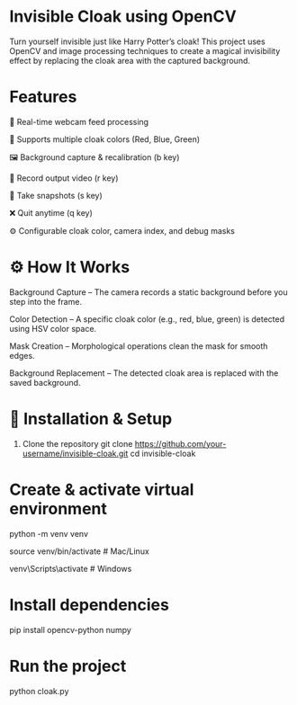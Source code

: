 # Invisible Cloak using OpenCV

Turn yourself invisible just like Harry Potter’s cloak!
This project uses OpenCV and image processing techniques to create a magical invisibility effect by replacing the cloak area with the captured background.

# Features

🎥 Real-time webcam feed processing

🎨 Supports multiple cloak colors (Red, Blue, Green)

🖼️ Background capture & recalibration (b key)

💾 Record output video (r key)

📸 Take snapshots (s key)

❌ Quit anytime (q key)

⚙️ Configurable cloak color, camera index, and debug masks

# ⚙️ How It Works

Background Capture – The camera records a static background before you step into the frame.

Color Detection – A specific cloak color (e.g., red, blue, green) is detected using HSV color space.

Mask Creation – Morphological operations clean the mask for smooth edges.

Background Replacement – The detected cloak area is replaced with the saved background.

# 🚀 Installation & Setup
1. Clone the repository
git clone https://github.com/your-username/invisible-cloak.git
cd invisible-cloak

# Create & activate virtual environment 
python -m venv venv

source venv/bin/activate   # Mac/Linux

venv\Scripts\activate      # Windows

# Install dependencies
pip install opencv-python numpy

# Run the project
python cloak.py
